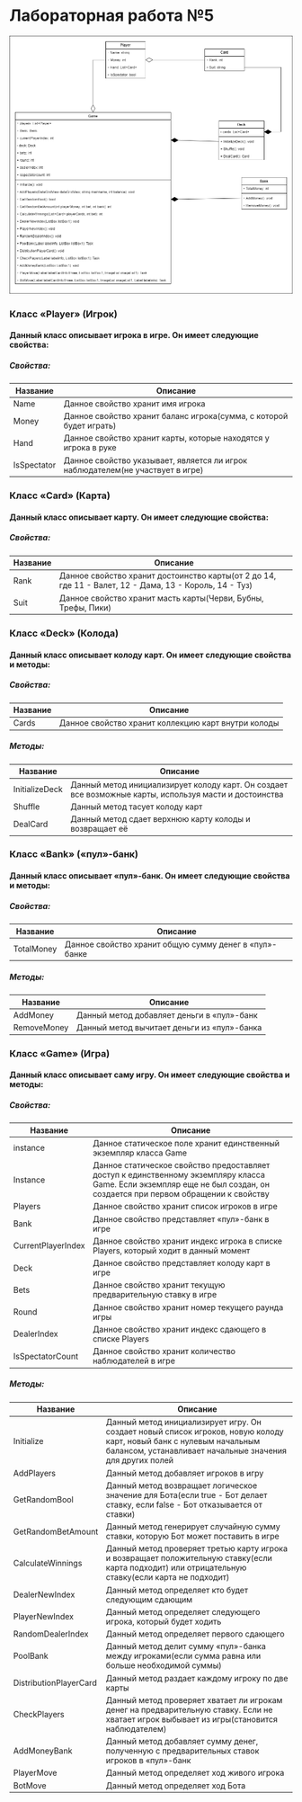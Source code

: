 # Лабораторная работа №5

![Диаграмма](https://github.com/HungryLite/Rtippo/blob/main/images/lab5(1).drawio.png)

### Класс «Player» (Игрок)

#### Данный класс описывает игрока в игре. Он имеет следующие свойства:

##### Свойства:

| Название    | Описание                                                                       |
|-------------|--------------------------------------------------------------------------------|
| Name        | Данное свойство хранит имя игрока                                              |
| Money       | Данное свойство хранит баланс игрока(сумма, с которой будет играть)            |
| Hand        | Данное свойство хранит карты, которые находятся у игрока в руке                |
| IsSpectator | Данное свойство указывает, является ли игрок наблюдателем(не участвует в игре) |

### Класс «Card» (Карта)

#### Данный класс описывает карту. Он имеет следующие свойства:

##### Свойства:

| Название    | Описание                                                                                               |
|-------------|--------------------------------------------------------------------------------------------------------|
| Rank        | Данное свойство хранит достоинство карты(от 2 до 14, где 11 - Валет, 12 - Дама, 13 - Король, 14 - Туз) |
| Suit        | Данное свойство хранит масть карты(Черви, Бубны, Трефы, Пики)                                          |

### Класс «Deck» (Колода)

#### Данный класс описывает колоду карт. Он имеет следующие свойства и методы:

##### Свойства:

| Название    | Описание                                            |
|-------------|-----------------------------------------------------|
| Сards       | Данное свойство хранит коллекцию карт внутри колоды |

##### Методы:

| Название       | Описание                                                                                               |
|----------------|--------------------------------------------------------------------------------------------------------|
| InitializeDeck | Данный метод инициализирует колоду карт. Он создает все возможные карты, используя масти и достоинства |
| Shuffle        | Данный метод тасует колоду карт                                                                        |
| DealCard       | Данный метод сдает верхнюю карту колоды и возвращает её                                                |

### Класс «Bank» («пул»-банк)

#### Данный класс описывает «пул»-банк. Он имеет следующие свойства и методы:

##### Свойства:

| Название    | Описание                                               |
|-------------|--------------------------------------------------------|
| TotalMoney  | Данное свойство хранит общую сумму денег в «пул»-банке |

##### Методы:

| Название    | Описание                                    |
|-------------|---------------------------------------------|
| AddMoney    | Данный метод добавляет деньги в «пул»-банк  |
| RemoveMoney | Данный метод вычитает деньги из «пул»-банка |

### Класс «Game» (Игра)

#### Данный класс описывает саму игру. Он имеет следующие свойства и методы:

##### Свойства:

| Название           | Описание                                                                             |
|--------------------|--------------------------------------------------------------------------------------|
| instance           | Данное статическое поле хранит единственный экземпляр класса Game                    |
| Instance           | Данное статическое свойство предоставляет доступ к единственному экземпляру класса Game. Если экземпляр еще не был создан, он создается при первом обращении к свойству                                                                   |
| Players            | Данное свойство хранит список игроков в игре                                         |
| Bank               | Данное свойство представляет «пул»-банк в игре                                       |
| CurrentPlayerIndex | Данное свойство хранит индекс игрока в списке Players, который ходит в данный момент |
| Deck               | Данное свойство представляет колоду карт в игре                                      |
| Bets               | Данное свойство хранит текущую предварительную ставку в игре                         |
| Round              | Данное свойство хранит номер текущего раунда игры                                    |
| DealerIndex        | Данное свойство хранит индекс сдающего в списке Players                              |
| IsSpectatorCount   | Данное свойство хранит количество наблюдателей в игре                                |

##### Методы:

| Название    | Описание                                                                                                                                   |
|-------------|--------------------------------------------------------------------------------------------------------------------------------------------|
| Initialize    | Данный метод инициализирует игру. Он создает новый список игроков, новую колоду карт, новый банк с нулевым начальным балансом, устанавливает начальные значения для других полей                                                                                                          |
| AddPlayers | Данный метод добавляет игроков в игру                                                                                                       |
| GetRandomBool | Данный метод возвращает логическое значение для Бота(если true - Бот делает ставку, если false - Бот отказывается от ставки)             |
| GetRandomBetAmount | Данный метод генерирует случайную сумму ставки, которую Бот может поставить в игре                                                  |
| CalculateWinnings | Данный метод проверяет третью карту игрока и возвращает положительную ставку(если карта подходит) или отрицательную ставку(если карта не подходит)                                                                                                                                               |
| DealerNewIndex | Данный метод определяет кто будет следующим сдающим                                                                                     |
| PlayerNewIndex | Данный метод определяет следующего игрока, который будет ходить                                                                         |
| RandomDealerIndex | Данный метод определяет первого сдающего                                                                                             |
| PoolBank | Данный метод делит сумму «пул»-банка между игроками(если сумма равна или больше необходимой суммы)                                            |
| DistributionPlayerCard | Данный метод раздает каждому игроку по две карты                                                                                |
| CheckPlayers | Данный метод проверяет хватает ли игрокам денег на предварительную ставку. Если не хватает игрок выбывает из игры(становится наблюдателем)|
| AddMoneyBank | Данный метод добавляет сумму денег, полученную с предварительных ставок игроков в «пул»-банк                                              |
| PlayerMove | Данный метод определяет ход живого игрока                                                                                                   |
| BotMove | Данный метод определяет ход Бота                                                                                                               |
